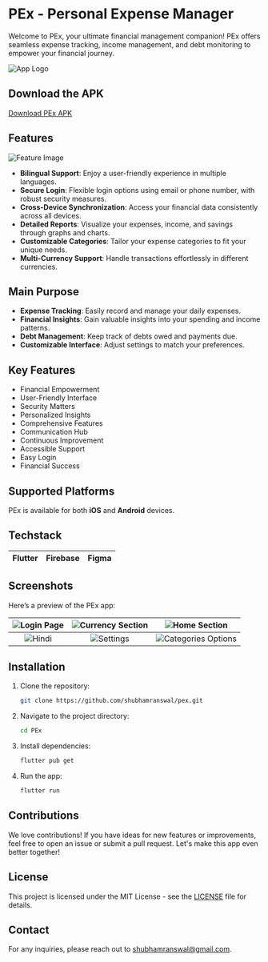 # PEx - Personal Expense Manager

Welcome to PEx, your ultimate financial management companion! PEx offers seamless expense tracking, income management, and debt monitoring to empower your financial journey.


![App Logo](assets\readme\logoWithoutPaddingNoBG.png/150)

## Download the APK
[Download PEx APK](https://link-to-your-apk.com)

## Features

![Feature Image](assets\readme\FeatureGhrapic.png/600)

- **Bilingual Support**: Enjoy a user-friendly experience in multiple languages.
- **Secure Login**: Flexible login options using email or phone number, with robust security measures.
- **Cross-Device Synchronization**: Access your financial data consistently across all devices.
- **Detailed Reports**: Visualize your expenses, income, and savings through graphs and charts.
- **Customizable Categories**: Tailor your expense categories to fit your unique needs.
- **Multi-Currency Support**: Handle transactions effortlessly in different currencies.

## Main Purpose

- **Expense Tracking**: Easily record and manage your daily expenses.
- **Financial Insights**: Gain valuable insights into your spending and income patterns.
- **Debt Management**: Keep track of debts owed and payments due.
- **Customizable Interface**: Adjust settings to match your preferences.

## Key Features

- Financial Empowerment
- User-Friendly Interface
- Security Matters
- Personalized Insights
- Comprehensive Features
- Communication Hub
- Continuous Improvement
- Accessible Support
- Easy Login
- Financial Success

## Supported Platforms

PEx is available for both **iOS** and **Android** devices.

## Techstack

| **Flutter** | **Firebase** | **Figma** |
| --- | --- |  --- |

## Screenshots

Here’s a preview of the PEx app:

| ![Login Page](assets/readme/auth.jpg/150) | ![Currency Section](assets/readme/currency.jpg/150) | ![Home Section](assets/readme/home.jpg/150) |
|:-----------------------------------:|:---------------------------------------:|:-----------------------------------------:|
| ![Hindi](assets/readme/hindi.jpg/150) | ![Settings](assets/readme/settings.jpg/150) | ![Categories Options](assets/readme/predefinedcategories.jpg/150) |

## Installation

1. Clone the repository:
   ```bash
   git clone https://github.com/shubhamranswal/pex.git
   ```
2. Navigate to the project directory:
   ```bash
   cd PEx
   ```
3. Install dependencies:
   ```bash
   flutter pub get
   ```
4. Run the app:
   ```bash
   flutter run
   ```

## Contributions

We love contributions! If you have ideas for new features or improvements, feel free to open an issue or submit a pull request. Let's make this app even better together!

## License

This project is licensed under the MIT License - see the [LICENSE](LICENSE) file for details.

## Contact

For any inquiries, please reach out to [shubhamranswal@gmail.com](mailto:shubhamranswal@gmail.com).